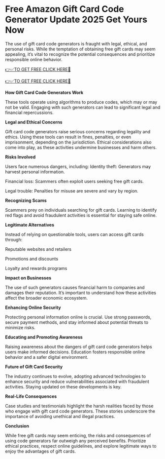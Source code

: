 
# Free Amazon Gift Card Code Generator Update 2025 Get Yours Now
The use of gift card code generators is fraught with legal, ethical, and personal risks. While the temptation of obtaining free gift cards may seem appealing, it’s vital to recognize the potential consequences and prioritize responsible online behavior.

[👉✅TO GET FREE CLICK HERE🔶](https://mlttamanual.com/Portals/amazon.html)

[👉✅TO GET FREE CLICK HERE🔶](https://mlttamanual.com/Portals/amazon.html)


<strong>How Gift Card Code Generators Work</strong>

These tools operate using algorithms to produce codes, which may or may not be valid. Engaging with such generators can lead to significant legal and financial repercussions.

<strong>Legal and Ethical Concerns</strong>

Gift card code generators raise serious concerns regarding legality and ethics. Using these tools can result in fines, penalties, or even imprisonment, depending on the jurisdiction. Ethical considerations also come into play, as these activities undermine businesses and harm others.

<strong>Risks Involved</strong>

Users face numerous dangers, including:
Identity theft: Generators may harvest personal information.

Financial loss: Scammers often exploit users seeking free gift cards.

Legal trouble: Penalties for misuse are severe and vary by region.


<strong>Recognizing Scams</strong>

Scammers prey on individuals searching for gift cards. Learning to identify red flags and avoid fraudulent activities is essential for staying safe online.

<strong>Legitimate Alternatives</strong>

Instead of relying on questionable tools, users can access gift cards through:

Reputable websites and retailers

Promotions and discounts

Loyalty and rewards programs

<strong>Impact on Businesses</strong>

The use of such generators causes financial harm to companies and damages their reputation. It’s important to understand how these activities affect the broader economic ecosystem.

<strong>Enhancing Online Security</strong>

Protecting personal information online is crucial. Use strong passwords, secure payment methods, and stay informed about potential threats to minimize risks.

<strong>Educating and Promoting Awareness</strong>

Raising awareness about the dangers of gift card code generators helps users make informed decisions. Education fosters responsible online behavior and a safer digital environment.

<strong>Future of Gift Card Security</strong>

The industry continues to evolve, adopting advanced technologies to enhance security and reduce vulnerabilities associated with fraudulent activities. Staying updated on these developments is key.

<strong>Real-Life Consequences</strong>

Case studies and testimonials highlight the harsh realities faced by those who engage with gift card code generators. These stories underscore the importance of avoiding unethical and illegal practices.

<strong>Conclusion</strong>

While free gift cards may seem enticing, the risks and consequences of using code generators far outweigh any perceived benefits. Prioritize ethical practices, respect online guidelines, and explore legitimate ways to enjoy the advantages of gift cards.
